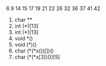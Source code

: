 6 9 14 15 17 19 21 22
26 32 36 37 41 42

1. char **
2. int (*)[13]
3. int (*)[13]
4. void *()
5. void (*)()
6. char (*(*x())[])()
7. char (*(*x[3])())[5]
